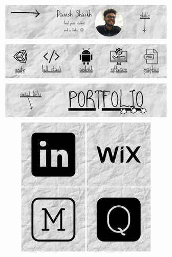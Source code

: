 <p  align="center"><img src = "https://github.com/danishsshaikh/danishsshaikh/blob/master/i.gif"></p>
<p  align="center"><img src = "https://github.com/danishsshaikh/danishsshaikh/blob/master/s.gif"></p>
<p  align="center"><a href="https://danishsshaikh.github.io/"><img src = "https://github.com/danishsshaikh/danishsshaikh/blob/master/p.gif"></a></p>
<p align ="center">
<a href="https://www.linkedin.com/in/danishsshaikh/" target="_blank"><img src="https://github.com/danishsshaikh/danishsshaikh/blob/master/linkedin.png" width="200" height="200"></a> 
<a href="https://www.thedailydanzan.com/" target="_blank"><img src="https://github.com/danishsshaikh/danishsshaikh/blob/master/wix.png" width="200" height="200"></a>
<a href="https://medium.com/@danishsshaikh" target="_blank"><img src="https://github.com/danishsshaikh/danishsshaikh/blob/master/medium.png" width="200" height="200"></a>
<a href="https://www.quora.com/profile/Danish-Shaikh-4" target="_blank"><img src="https://github.com/danishsshaikh/danishsshaikh/blob/master/quora.png" width="200" height="200"></a>
</p>
